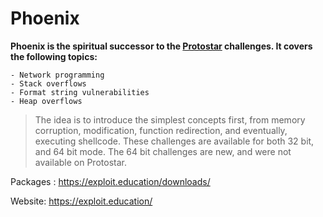 # Phoenix
**Phoenix is the spiritual successor to the [Protostar](https://exploit.education/protostar/) challenges. It covers the following topics:**

```
- Network programming
- Stack overflows
- Format string vulnerabilities
- Heap overflows
```
> The idea is to introduce the simplest concepts first, from memory corruption, modification, function redirection, and eventually, executing shellcode. These challenges are available for both 32 bit, and 64 bit mode. The 64 bit challenges are new, and were not available on Protostar.

Packages : https://exploit.education/downloads/

Website: https://exploit.education/
